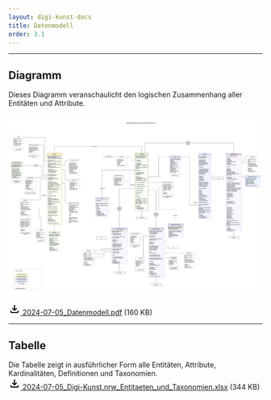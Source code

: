 ```yaml
---
layout: digi-kunst-docs
title: Datenmodell
order: 3.1
---
```


----

## Diagramm
Dieses Diagramm veranschaulicht den logischen Zusammenhang aller Entitäten und Attribute.

[![Digi-Kunst-Datenmodell](/assets/images/2024-07-05_Datenmodell.png 'Dieses Diagramm veranschaulicht den logischen Zusammenhang aller Entitäten und Felder.')](/assets/images/2024-07-05_Datenmodell.png)

[<svg class="download-icon" xmlns="http://www.w3.org/2000/svg" height="24" viewBox="0 -960 960 960" width="24"><path d="M480-320 280-520l56-58 104 104v-326h80v326l104-104 56 58-200 200ZM240-160q-33 0-56.5-23.5T160-240v-120h80v120h480v-120h80v120q0 33-23.5 56.5T720-160H240Z"/></svg> 2024-07-05_Datenmodell.pdf](/assets/documents/2024-07-05_Datenmodell.pdf) (160 KB)

----

## Tabelle
Die Tabelle zeigt in ausführlicher Form alle Entitäten, Attribute, Kardinalitäten, Definitionen und Taxonomien.\
[<svg class="download-icon" xmlns="http://www.w3.org/2000/svg" height="24" viewBox="0 -960 960 960" width="24"><path d="M480-320 280-520l56-58 104 104v-326h80v326l104-104 56 58-200 200ZM240-160q-33 0-56.5-23.5T160-240v-120h80v120h480v-120h80v120q0 33-23.5 56.5T720-160H240Z"/></svg> 2024-07-05_Digi-Kunst.nrw_Entitaeten_und_Taxonomien.xlsx](/assets/documents/2024-07-05_Digi-Kunst.nrw_Entitaeten_und_Taxonomien.xlsx) (344 KB)
